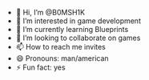 - 👋 Hi, I’m @B0MSH1K
- 👀 I’m interested in game development
- 🌱 I’m currently learning Blueprints
- 💞️ I’m looking to collaborate on games
- 📫 How to reach me invites
- 😄 Pronouns: man/american
- ⚡ Fun fact: yes

<!---
B0MSH1K/B0MSH1K is a ✨ special ✨ repository because its `README.md` (this file) appears on your GitHub profile.
You can click the Preview link to take a look at your changes.
--->
